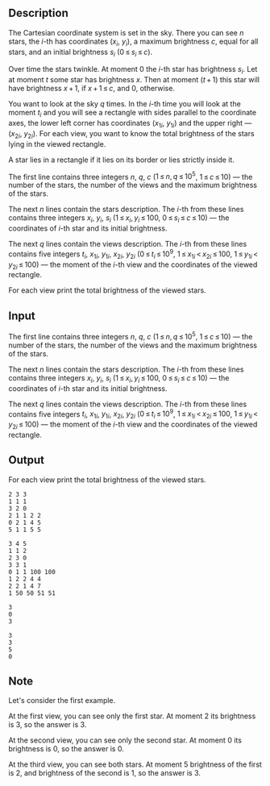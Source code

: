 ## Description

<div><p>The Cartesian coordinate system is set in the sky. There you can see <span class="tex-span"><i>n</i></span> stars, the <span class="tex-span"><i>i</i></span>-th has coordinates (<span class="tex-span"><i>x</i><sub class="lower-index"><i>i</i></sub></span>, <span class="tex-span"><i>y</i><sub class="lower-index"><i>i</i></sub></span>), a maximum brightness <span class="tex-span"><i>c</i></span>, equal for all stars, and an initial brightness <span class="tex-span"><i>s</i><sub class="lower-index"><i>i</i></sub></span> (<span class="tex-span">0 ≤ <i>s</i><sub class="lower-index"><i>i</i></sub> ≤ <i>c</i></span>).</p><p>Over time the stars twinkle. At moment <span class="tex-span">0</span> the <span class="tex-span"><i>i</i></span>-th star has brightness <span class="tex-span"><i>s</i><sub class="lower-index"><i>i</i></sub></span>. Let at moment <span class="tex-span"><i>t</i></span> some star has brightness <span class="tex-span"><i>x</i></span>. Then at moment <span class="tex-span">(<i>t</i> + 1)</span> this star will have brightness <span class="tex-span"><i>x</i> + 1</span>, if <span class="tex-span"><i>x</i> + 1 ≤ <i>c</i></span>, and <span class="tex-span">0</span>, otherwise.</p><p>You want to look at the sky <span class="tex-span"><i>q</i></span> times. In the <span class="tex-span"><i>i</i></span>-th time you will look at the moment <span class="tex-span"><i>t</i><sub class="lower-index"><i>i</i></sub></span> and you will see a rectangle with sides parallel to the coordinate axes, the lower left corner has coordinates (<span class="tex-span"><i>x</i><sub class="lower-index">1<i>i</i></sub></span>, <span class="tex-span"><i>y</i><sub class="lower-index">1<i>i</i></sub></span>) and the upper right&nbsp;— (<span class="tex-span"><i>x</i><sub class="lower-index">2<i>i</i></sub></span>, <span class="tex-span"><i>y</i><sub class="lower-index">2<i>i</i></sub></span>). For each view, you want to know the total brightness of the stars lying in the viewed rectangle.</p><p>A star lies in a rectangle if it lies on its border or lies strictly inside it.</p></div><div class="input-specification"><p>The first line contains three integers <span class="tex-span"><i>n</i></span>, <span class="tex-span"><i>q</i></span>, <span class="tex-span"><i>c</i></span> (<span class="tex-span">1 ≤ <i>n</i>, <i>q</i> ≤ 10<sup class="upper-index">5</sup></span>, <span class="tex-span">1 ≤ <i>c</i> ≤ 10</span>)&nbsp;— the number of the stars, the number of the views and the maximum brightness of the stars.</p><p>The next <span class="tex-span"><i>n</i></span> lines contain the stars description. The <span class="tex-span"><i>i</i></span>-th from these lines contains three integers <span class="tex-span"><i>x</i><sub class="lower-index"><i>i</i></sub></span>, <span class="tex-span"><i>y</i><sub class="lower-index"><i>i</i></sub></span>, <span class="tex-span"><i>s</i><sub class="lower-index"><i>i</i></sub></span> (<span class="tex-span">1 ≤ <i>x</i><sub class="lower-index"><i>i</i></sub>, <i>y</i><sub class="lower-index"><i>i</i></sub> ≤ 100</span>, <span class="tex-span">0 ≤ <i>s</i><sub class="lower-index"><i>i</i></sub> ≤ <i>c</i> ≤ 10</span>)&nbsp;— the coordinates of <span class="tex-span"><i>i</i></span>-th star and its initial brightness.</p><p>The next <span class="tex-span"><i>q</i></span> lines contain the views description. The <span class="tex-span"><i>i</i></span>-th from these lines contains five integers <span class="tex-span"><i>t</i><sub class="lower-index"><i>i</i></sub></span>, <span class="tex-span"><i>x</i><sub class="lower-index">1<i>i</i></sub></span>, <span class="tex-span"><i>y</i><sub class="lower-index">1<i>i</i></sub></span>, <span class="tex-span"><i>x</i><sub class="lower-index">2<i>i</i></sub></span>, <span class="tex-span"><i>y</i><sub class="lower-index">2<i>i</i></sub></span> (<span class="tex-span">0 ≤ <i>t</i><sub class="lower-index"><i>i</i></sub> ≤ 10<sup class="upper-index">9</sup></span>, <span class="tex-span">1 ≤ <i>x</i><sub class="lower-index">1<i>i</i></sub> &lt; <i>x</i><sub class="lower-index">2<i>i</i></sub> ≤ 100</span>, <span class="tex-span">1 ≤ <i>y</i><sub class="lower-index">1<i>i</i></sub> &lt; <i>y</i><sub class="lower-index">2<i>i</i></sub> ≤ 100</span>)&nbsp;— the moment of the <span class="tex-span"><i>i</i></span>-th view and the coordinates of the viewed rectangle.</p></div><div class="output-specification"><p>For each view print the total brightness of the viewed stars.</p></div>

## Input

<p>The first line contains three integers <span class="tex-span"><i>n</i></span>, <span class="tex-span"><i>q</i></span>, <span class="tex-span"><i>c</i></span> (<span class="tex-span">1 ≤ <i>n</i>, <i>q</i> ≤ 10<sup class="upper-index">5</sup></span>, <span class="tex-span">1 ≤ <i>c</i> ≤ 10</span>)&nbsp;— the number of the stars, the number of the views and the maximum brightness of the stars.</p><p>The next <span class="tex-span"><i>n</i></span> lines contain the stars description. The <span class="tex-span"><i>i</i></span>-th from these lines contains three integers <span class="tex-span"><i>x</i><sub class="lower-index"><i>i</i></sub></span>, <span class="tex-span"><i>y</i><sub class="lower-index"><i>i</i></sub></span>, <span class="tex-span"><i>s</i><sub class="lower-index"><i>i</i></sub></span> (<span class="tex-span">1 ≤ <i>x</i><sub class="lower-index"><i>i</i></sub>, <i>y</i><sub class="lower-index"><i>i</i></sub> ≤ 100</span>, <span class="tex-span">0 ≤ <i>s</i><sub class="lower-index"><i>i</i></sub> ≤ <i>c</i> ≤ 10</span>)&nbsp;— the coordinates of <span class="tex-span"><i>i</i></span>-th star and its initial brightness.</p><p>The next <span class="tex-span"><i>q</i></span> lines contain the views description. The <span class="tex-span"><i>i</i></span>-th from these lines contains five integers <span class="tex-span"><i>t</i><sub class="lower-index"><i>i</i></sub></span>, <span class="tex-span"><i>x</i><sub class="lower-index">1<i>i</i></sub></span>, <span class="tex-span"><i>y</i><sub class="lower-index">1<i>i</i></sub></span>, <span class="tex-span"><i>x</i><sub class="lower-index">2<i>i</i></sub></span>, <span class="tex-span"><i>y</i><sub class="lower-index">2<i>i</i></sub></span> (<span class="tex-span">0 ≤ <i>t</i><sub class="lower-index"><i>i</i></sub> ≤ 10<sup class="upper-index">9</sup></span>, <span class="tex-span">1 ≤ <i>x</i><sub class="lower-index">1<i>i</i></sub> &lt; <i>x</i><sub class="lower-index">2<i>i</i></sub> ≤ 100</span>, <span class="tex-span">1 ≤ <i>y</i><sub class="lower-index">1<i>i</i></sub> &lt; <i>y</i><sub class="lower-index">2<i>i</i></sub> ≤ 100</span>)&nbsp;— the moment of the <span class="tex-span"><i>i</i></span>-th view and the coordinates of the viewed rectangle.</p>

## Output

<p>For each view print the total brightness of the viewed stars.</p>





```input1
2 3 3
1 1 1
3 2 0
2 1 1 2 2
0 2 1 4 5
5 1 1 5 5

```




```input2
3 4 5
1 1 2
2 3 0
3 3 1
0 1 1 100 100
1 2 2 4 4
2 2 1 4 7
1 50 50 51 51

```




```output1
3
0
3

```




```output2
3
3
5
0

```



## Note

<p>Let's consider the first example.</p><p>At the first view, you can see only the first star. At moment <span class="tex-span">2</span> its brightness is <span class="tex-span">3</span>, so the answer is <span class="tex-span">3</span>.</p><p>At the second view, you can see only the second star. At moment <span class="tex-span">0</span> its brightness is <span class="tex-span">0</span>, so the answer is <span class="tex-span">0</span>.</p><p>At the third view, you can see both stars. At moment <span class="tex-span">5</span> brightness of the first is <span class="tex-span">2</span>, and brightness of the second is <span class="tex-span">1</span>, so the answer is <span class="tex-span">3</span>.</p>
